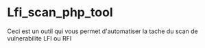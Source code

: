 # Lfi_scan_php_tool
Ceci est un outil qui vous permet d'automatiser la tache du scan de vulnerabilite LFI ou RFI
